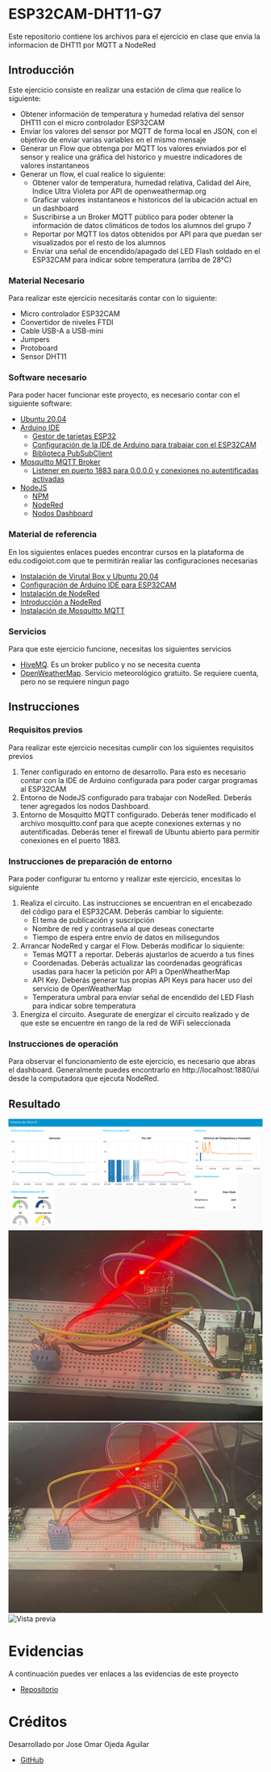 # ESP32CAM-DHT11-G7
Este repositorio contiene los archivos para el ejercicio en clase que envia la informacion de DHT11 por MQTT a NodeRed

## Introducción
Este ejercicio consiste en realizar una estación de clima que realice lo siguiente:
- Obtener información de temperatura y humedad relativa del sensor DHT11 con el micro controlador ESP32CAM
- Enviar los valores del sensor por MQTT de forma local en JSON, con el objetivo de enviar varias variables en el mismo mensaje
- Generar un Flow que obtenga por MQTT los valores enviados por el sensor y realice una gráfica del historico y muestre indicadores de valores instantaneos
- Generar un flow, el cual realice lo siguiente:
    - Obtener valor de temperatura, humedad relativa, Calidad del Aire, Indice Ultra Violeta por API de openweathermap.org
    - Graficar valores instantaneos e historicos del la ubicación actual en un dashboard
    - Suscribirse a un Broker MQTT público para poder obtener la información de datos climáticos de todos los alumnos del grupo 7
    - Reportar por MQTT los datos obtenidos por API para que puedan ser visualizados por el resto de los alumnos
    - Enviar una señal de encendido/apagado del LED Flash soldado en el ESP32CAM para indicar sobre temperatura (arriba de 28°C)

### Material Necesario

Para realizar este ejercicio necesitarás contar con lo siguiente:

- Micro controlador ESP32CAM
- Convertidor de niveles FTDI
- Cable USB-A a USB-mini
- Jumpers
- Protoboard
- Sensor DHT11

### Software necesario

Para poder hacer funcionar este proyecto, es necesario contar con el siguiente software:
- [Ubuntu 20.04](https://releases.ubuntu.com/20.04/)
- [Arduino IDE](https://www.arduino.cc/en/software)
    - [Gestor de tarjetas ESP32](https://github.com/iotechbugs/esp32-arduino/blob/master/docs/arduino-ide/boards_manager.md)
    - [Configuración de la IDE de Arduino para trabajar con el ESP32CAM](https://github.com/iotechbugs/esp32-arduino)
    - [Biblioteca PubSubClient](https://github.com/knolleary/pubsubclient)
- [Mosquitto MQTT Broker](https://mosquitto.org/download/)
    - [Listener en puerto 1883 para 0.0.0.0 y conexiones no autentificadas activadas](https://mosquitto.org/man/mosquitto-conf-5.html)
- [NodeJS](https://nodejs.org/es/)
    - [NPM](https://www.npmjs.com/)
    - [NodeRed](https://nodered.org/docs/getting-started/local)
    - [Nodos Dashboard](https://flows.nodered.org/node/node-red-dashboard)

### Material de referencia

En los siguientes enlaces puedes encontrar cursos en la plataforma de edu.codigoiot.com que te permitirán realiar las configuraciones necesarias

- [Instalación de Virutal Box y Ubuntu 20.04](https://edu.codigoiot.com/course/view.php?id=812)
- [Configuración de Arduino IDE para ESP32CAM](https://edu.codigoiot.com/course/view.php?id=850)
- [Instalación de NodeRed](https://edu.codigoiot.com/course/view.php?id=817)
- [Introducción a NodeRed](https://edu.codigoiot.com/course/view.php?id=278)
- [Instalación de Mosquitto MQTT](https://edu.codigoiot.com/course/view.php?id=818)

### Servicios

Para que este ejercicio funcione, necesitas los siguientes servicios
- [HiveMQ](http://www.mqtt-dashboard.com/). Es un broker publico y no se necesita cuenta
- [OpenWeatherMap](https://openweathermap.org). Servicio meteorológico gratuito. Se requiere cuenta, pero no se requiere ningun pago


## Instrucciones

### Requisitos previos
Para realizar este ejercicio necesitas cumplir con los siguientes requisitos previos

1. Tener configurado en entorno de desarrollo. Para esto es necesario contar con la IDE de Arduino configurada para poder cargar programas al ESP32CAM
2. Entorno de NodeJS configurado para trabajar con NodeRed. Deberás tener agregados los nodos Dashboard.
3. Entorno de Mosquitto MQTT configurado. Deberás tener modificado el archivo mosquitto.conf para que acepte conexiones externas y no autentificadas. Deberás tener el firewall de Ubuntu abierto para permitir conexiones en el puerto 1883.

### Instrucciones de preparación de entorno
Para poder configurar tu entorno y realizar este ejercicio, encesitas lo siguiente

1. Realiza el circuito. Las instrucciones se encuentran en el encabezado del código para el ESP32CAM. Deberás cambiar lo siguiente:
    - El tema de publicación y suscripción
    - Nombre de red y contraseña al que deseas conectarte
    - Tiempo de espera entre envío de datos en milisegundos
2. Arrancar NodeRed y cargar el Flow. Deberás modificar lo siquiente:
    - Temas MQTT a reportar. Deberás ajustarlos de acuerdo a tus fines
    - Coordenadas. Deberás actualizar las coordenadas geográficas usadas para hacer la petición por API a OpenWheatherMap
    - API Key. Deberás generar tus propias API Keys para hacer uso del servicio de OpenWeatherMap
    - Temperatura umbral para envíar señal de encendido del LED Flash para indicar sobre temperatura
3. Energiza el circuito. Asegurate de energizar el circuito realizado y de que este se encuentre en rango de la red de WiFi seleccionada

### Instrucciones de operación

Para observar el funcionamiento de este ejercicio, es necesario que abras el dashboard. Generalmente puedes encontrarlo en http://localhost:1880/ui desde la computadora que ejecuta NodeRed.

## Resultado

![Vista previa](https://github.com/joseomarojeda/ESP32CAM-DHT11-G7/blob/main/Resultados/DASHBOARD.png?raw=true)
![Vista previa](https://github.com/joseomarojeda/ESP32CAM-DHT11-G7/blob/main/Resultados/ARMADO%20DE%20CICUITO.jpeg?raw=true)
![Vista previa](https://github.com/joseomarojeda/ESP32CAM-DHT11-G7/blob/main/Resultados/SENSOR%20FUNCIONANDO.jpeg?raw=true)
![Vista previa](https://github.com/joseomarojeda/ESP32CAM-DHT11-G7/blob/main/Resultados/LED%20ENCENDIDO%2028%20%C2%B0C.jpeg)

# Evidencias
A continuación puedes ver enlaces a las evidencias de este proyecto

- [Repositorio](https://github.com/joseomarojeda)



# Créditos

Desarrollado por Jose Omar Ojeda Aguilar
- [GitHub](https://github.com/joseomarojeda)